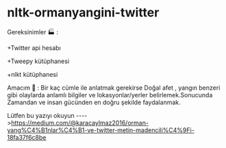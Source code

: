 # nltk-ormanyangini-twitter


Gereksinimler :factory: :

  +Twitter api hesabı
  
  +Tweepy kütüphanesi
  
  +nlkt kütüphanesi
  
  
  
  Amacım :dart: :  Bir kaç cümle ile anlatmak gerekirse  Doğal afet , yangın benzeri gibi  olaylarda anlamlı bilgiler ve lokasyonlar/yerler  belirlemek.Sonucunda Zamandan ve insan gücünden en doğru şekilde faydalanmak.


Lütfen bu yazıyı okuyun ---->https://medium.com/@karacaylmaz2016/orman-yang%C4%B1nlar%C4%B1-ve-twitter-metin-madencili%C4%9Fi-18fa37f6c8be
